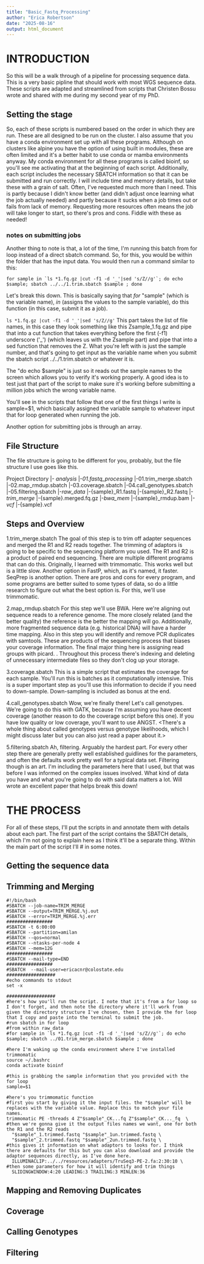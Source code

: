 ```yaml
---
title: "Basic_Fastq_Processing"
author: "Erica Robertson"
date: "2025-08-16"
output: html_document
---
```


# INTRODUCTION
So this will be a walk through of a pipeline for processing sequence data. This is a very basic pipline that should work with most WGS sequence data. These scripts are adapted and streamlined from scripts that Christen Bossu wrote and shared with me during my second year of my PhD.

## Setting the stage
So, each of these scripts is numbered based on the order in which they are run. These are all designed to be run on the cluster. I also assume that you have a conda environment set up with all these programs. Although on clusters like alpine you have the option of using built in modules, these are often limited and it's a better habit to use conda or mamba environments anyway. My conda environment for all these programs is called bioinf, so you'll see me activating that at the beginning of each script. Additionally, each script includes the necessary SBATCH information so that it can be submitted and run correctly. I will include time and memory details, but take these with a grain of salt. Often, I've requested much more than I need. This is partly because I didn't know better (and didn't adjust once learning what the job actually needed) and partly because it sucks when a job times out or fails from lack of memory. Requesting more resources often means the job will take longer to start, so there's pros and cons. Fiddle with these as needed!

### notes on submitting jobs
Another thing to note is that, a lot of the time, I'm running this batch from for loop instead of a direct sbatch command. So, for this, you would be within the folder that has the input data. You would then run a command similar to this:

```{bash}
for sample in `ls *1.fq.gz |cut -f1 -d '_'|sed 's/Z//g'`; do echo  $sample; sbatch ../../1.trim.sbatch $sample ; done
```

Let's break this down. This is basically saying that *for* "sample" (which is the variable name), *in* (assigns the values to the sample variable), do this function (in this case, submit it as a job).

`ls *1.fq.gz |cut -f1 -d '_'|sed 's/Z//g'`
This part takes the list of file names, in this case they look something like this Zsample_1.fq.gz and pipe that into a cut function that takes everything before the first (-f1) underscore ('_') (which leaves us with the Zsample part) and pipe that into a sed function that removes the Z. What you're left with is just the sample number, and that's going to get input as the variable name when you submit the sbatch script ../../1.trim.sbatch or whatever it is. 

The "do echo  $sample" is just so it reads out the sample names to the screen which allows you to verify it's working properly. A good idea is to test just that part of the script to make sure it's working before submitting a million jobs which the wrong variable name.

You'll see in the scripts that follow that one of the first things I write is sample=$1, which basically assigned the variable sample to whatever input that for loop generated when running the job.

Another option for submitting jobs is through an array. <insert details here>

## File Structure
The file structure is going to be different for you, probably, but the file structure I use goes like this.

Project Directory
|- *analysis*
  |-*01.fastq_processing*
    |-01.trim_merge.sbatch
    |-02.map_rmdup.sbatch
    |-03.coverage.sbatch
    |-04.call_genotypes.sbatch
    |-05.filtering.sbatch
    |-*raw_data*
      |-{sample}_R1.fastq
      |-{sample}_R2.fastq
    |-*trim_merge*
      |-{sample}.merged.fq.gz
    |-*bwa_mem*
      |-{sample}_rmdup.bam
    |-*vcf*
      |-{sample}.vcf

## Steps and Overview
1.trim_merge.sbatch
The goal of this step is to trim off adapter sequences and merged the R1 and R2 reads together. The trimming of adaptors is going to be specific to the sequencing platform you used. The R1 and R2 is a product of paired end sequencing. There are multiple different programs that can do this. Originally, I learned with trimmomatic. This works well but is a little slow. Another option in FastP, which, as it's named, it faster. SeqPrep is another option. There are pros and cons for every program, and some programs are better suited to some types of data, so do a little research to figure out what the best option is. For this, we'll use trimmomatic.

2.map_rmdup.sbatch
For this step we'll use BWA. Here we're aligning out sequence reads to a reference genome. The more closely related (and the better quality) the reference is the better the mapping will go. Additionally, more fragmented sequence data (e.g. historical DNA) will have a harder time mapping. Also in this step you will identify and remove PCR duplicates with samtools. These are products of the sequencing process that biases your coverage information. The final major thing here is assigning read groups with picard. <insert information on read groups here>. Throughout this process there's indexing and deleting of unnecessary intermediate files so they don't clog up your storage.

3.coverage.sbatch
This is a simple script that estimates the coverage for each sample. You'll run this is batches as it computationally intensive. This is a super important step as you'll use this information to decide if you need to down-sample. Down-sampling is included as bonus at the end.

4.call_genotypes.sbatch
Wow, we're finally there! Let's call genotypes. We're going to do this with GATK, because I'm assuming you have decent coverage (another reason to do the coverage script before this one). If you have low quality or low coverage, you'll want to use ANGST. <There's a whole thing about called genotypes versus genotype likelihoods, which I might discuss later but you can also just read a paper about it.>

5.filtering.sbatch
Ah, filtering. Arguably the hardest part. For every other step there are generally pretty well established guidlines for the parameters, and often the defaults work pretty well for a typical data set. Filtering though is an art. I'm including the parameters here that I used, but that was before I was informed on the complex issues involved. What kind of data you have and what you're going to do with said data matters a lot. Will wrote an excellent paper that helps break this down! <link here>

# THE PROCESS
For all of these steps, I'll put the scripts in and annotate them with details about each part. The first part of the script contains the SBATCH details, which I'm not going to explain here as I think it'll be a separate thing. Within the main part of the script I'll # in some notes.
## Getting the sequence data
<wget>
<OVIS file transfer>

## Trimming and Merging
```{bash, label="01.trim_merge.sbatch"}
#!/bin/bash
#SBATCH --job-name=TRIM_MERGE
#SBATCH --output=TRIM_MERGE.%j.out
#SBATCH --error=TRIM_MERGE.%j.err
#################
#SBATCH -t 6:00:00
#SBATCH --partition=amilan
#SBATCH --qos=normal
#SBATCH --ntasks-per-node 4
#SBATCH --mem=12G
#################
#SBATCH --mail-type=END
#################
#SBATCH  --mail-user=ericacnr@colostate.edu
##################
#echo commands to stdout
set -x

##################
#here's how you'll run the script. I note that it's from a for loop so I don't forget, and then note the directory where it'll work from given the directory structure I've chosen, then I provide the for loop that I copy and paste into the terminal to submit the job.
#run sbatch in for loop
#from within raw_data
#for sample in `ls *1.fq.gz |cut -f1 -d '_'|sed 's/Z//g'`; do echo  $sample; sbatch ../01.trim_merge.sbatch $sample ; done

#here I'm waking up the conda environment where I've installed trimmomatic
source ~/.bashrc
conda activate bioinf

#this is grabbing the sample information that you provided with the for loop
sample=$1

#here's you trimmomatic function
#first you start by giving it the input files. the "$sample" will be replaces with the variable value. Replace this to match your file names.
trimmomatic PE -threads 4 Z"$sample"_CK...fq Z"$sample"_CK..._fq  \
#then we're gonna give it the output files names we want, one for both the R1 and the R2 reads
  "$sample"_1.trimmed.fastq "$sample"_1un.trimmed.fastq \
  "$sample"_2.trimmed.fastq "$sample"_2un.trimmed.fastq \
#this gives it information on what adaptors to looks for. I think there are defaults for this but you can also download and provide the adaptor sequences directly, as I've done here.
  ILLUMINACLIP:../../resources/adapters/TruSeq3-PE-2.fa:2:30:10 \
#then some parameters for how it will identify and trim things
  SLIDINGWINDOW:4:20 LEADING:3 TRAILING:3 MINLEN:36
```

## Mapping and Removing Duplicates
## Coverage
## Calling Genotypes
## Filtering
